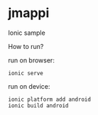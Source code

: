 # jmappi
Ionic sample

How to run?

run on browser:
```
ionic serve
```

run on device:
```
ionic platform add android
ionic build android
```